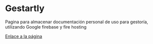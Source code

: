 # Gestartly
Pagina para almacenar documentación personal de uso para gestoría, utilizando Google firebase y fire hosting

[Enlace a la página](https://documentosweb1-5df51.web.app)
